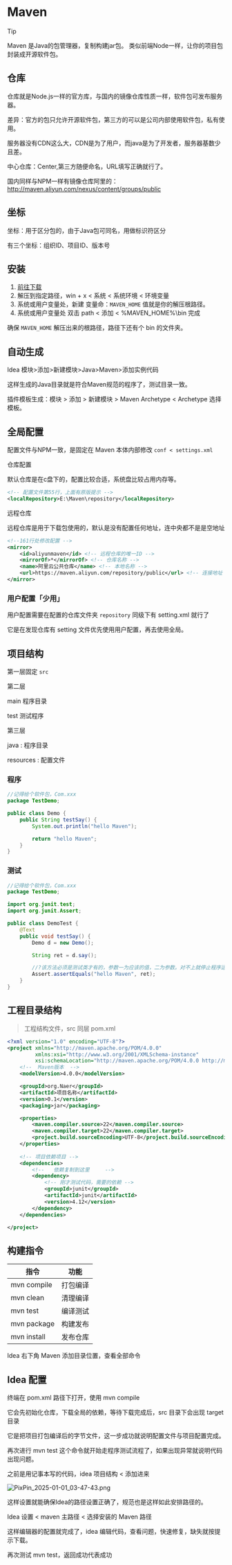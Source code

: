 # Maven

> [!TIP]
> Maven 是Java的包管理器，复制构建jar包。
> 类似前端Node一样，让你的项目包封装成开源软件包。

## 仓库

仓库就是Node.js一样的官方库，与国内的镜像仓库性质一样，软件包可发布服务器。

差异：官方的包只允许开源软件包，第三方的可以是公司内部使用软件包，私有使用。

服务器没有CDN这么大，CDN是为了用户，而java是为了开发者，服务器基数少且差。

中心仓库：Center,第三方随便命名，URL填写正确就行了。

国内同样与NPM一样有镜像仓库阿里的：http://maven.aliyun.com/nexus/content/groups/public

## 坐标

坐标：用于区分包的，由于Java包可同名，用做标识符区分

有三个坐标：组织ID、项目ID、版本号

## 安装

1. [前往下载](https://maven.apache.org/download.cgi)
2. 解压到指定路径，win + x < 系统 < 系统环境 < 环境变量
3. 系统或用户变量处，新建 变量命：`MAVEN_HOME` 值就是你的解压根路径。
4. 系统或用户变量处 双击 path < 添加 < %MAVEN_HOME%\bin 完成

确保 `MAVEN_HOME` 解压出来的根路径，路径下还有个 bin 的文件夹。

## 自动生成

Idea 模块>添加>新建模块>Java>Maven>添加实例代码

这样生成的Java目录就是符合Maven规范的程序了，测试目录一致。

插件模板生成：模块 > 添加 > 新建模块 > Maven Archetype < Archetype 选择模板。

## 全局配置

配置文件与NPM一致，是固定在 Maven 本体内部修改 `conf < settings.xml`

仓库配置

默认仓库是在c盘下的，配置比较合适，系统盘比较占用内存等。

```xml
<!-- 配置文件第55行，上面有原版提示 -->
<localRepository>E:\Maven\repository</localRepository>
```

远程仓库

远程仓库是用于下载包使用的，默认是没有配置任何地址，连中央都不是是空地址

```xml
<!--161行处修改配置 -->
<mirror>
    <id>aliyunmaven</id> <!-- 远程仓库的唯一ID -->
    <mirrorOf>*</mirrorOf> <!-- 仓库名称 -->
    <name>阿里云公共仓库</name> <!-- 本地名称 -->
    <url>https://maven.aliyun.com/repository/public</url> <!-- 连接地址 -->
</mirror>
```

### 用户配置「少用」

用户配置需要在配置的仓库文件夹 `repository` 同级下有 setting.xml 就行了

它是在发现仓库有 setting 文件优先使用用户配置，再去使用全局。

## 项目结构

第一层固定 `src`

第二层

main 程序目录

test 测试程序

第三层

java : 程序目录

resources : 配置文件

### 程序

```java
//记得给个软件包，Com.xxx
package TestDemo;

public class Demo {
    public String testSay() {
        System.out.println("hello Maven");

        return "hello Maven";
    }
}
```

### 测试

```java
//记得给个软件包，Com.xxx
package TestDemo;

import org.junit.test;
import org.junit.Assert;

public class DemoTest {
    @Text
    public void testSay() {
        Demo d = new Demo();

        String ret = d.say();

        //?该方法必须是测试类才有的，参数一为应该的值，二为参数。对不上就停止程序运行。
        Assert.assertEquals("hello Maven", ret);
    }
}
```

## 工程目录结构

> 工程结构文件，src 同层 pom.xml

```xml
<?xml version="1.0" encoding="UTF-8"?>
<project xmlns="http://maven.apache.org/POM/4.0.0"
         xmlns:xsi="http://www.w3.org/2001/XMLSchema-instance"
         xsi:schemaLocation="http://maven.apache.org/POM/4.0.0 http://maven.apache.org/xsd/maven-4.0.0.xsd">
    <!--  Maven版本  -->
    <modelVersion>4.0.0</modelVersion>

    <groupId>org.Naer</groupId>
    <artifactId>项目名称</artifactId>
    <version>0.1</version>
    <packaging>jar</packaging>

    <properties>
        <maven.compiler.source>22</maven.compiler.source>
        <maven.compiler.target>22</maven.compiler.target>
        <project.build.sourceEncoding>UTF-8</project.build.sourceEncoding>
    </properties>
    
    <!-- 项目依赖项目 -->
    <dependencies>
        <!--   依赖复制到这里     -->
        <dependency>
            <!-- 刚才测试代码，需要的依赖 -->
            <groupId>junit</groupId>
            <artifactId>junit</artifactId>
            <version>4.12</version>
        </dependency>
    </dependencies>

</project>
```

## 构建指令

| 指令          | 功能   |
|-------------|------|
| mvn compile | 打包编译 |
| mvn clean   | 清理编译 |
| mvn test    | 编译测试 |
| mvn package | 构建发布 |
| mvn install | 发布仓库 |

Idea 右下角 Maven 添加目录位置，查看全部命令

## Idea 配置

终端在 pom.xml 路径下打开，使用 mvn compile

它会先初始化仓库，下载全局的依赖，等待下载完成后，src 目录下会出现 target 目录

它是把项目打包编译后的字节文件，这一步成功就说明配置文件与项目配置完成。

再次进行 mvn test 这个命令就开始走程序测试流程了，如果出现异常就说明代码出现问题。

之前是用记事本写的代码，idea 项目结构 < 添加进来

![PixPin_2025-01-01_03-47-43.png](./images/Idea/Maven-1735674482926.png)

这样设置就能确保Idea的路径设置正确了，规范也是这样如此安排路径的。

Idea 设置 < maven 主路径 < 选择安装的 Maven 路径

这样编辑器的配置就完成了，idea 编辑代码，查看问题，快速修复，缺失就按提示下载。

再次测试 mvn test，返回成功代表成功
